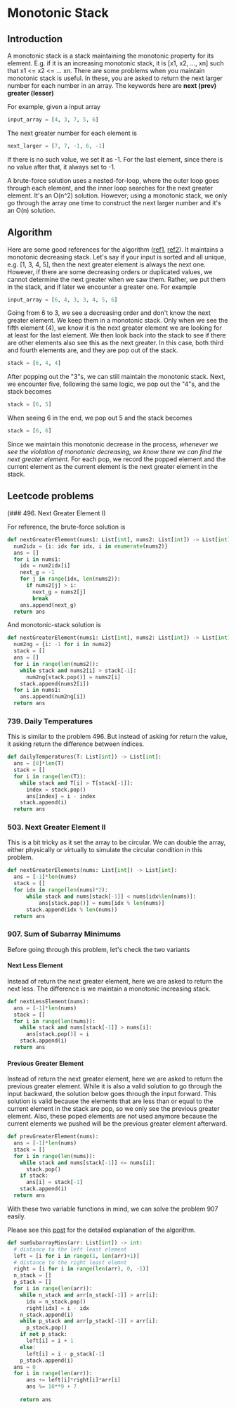 # Monotonic Stack


## Introduction

A monotonic stack is a stack maintaining the monotonic property for its element. E.g. if it is an increasing monotonic stack, it is [x1, x2, ..., xn] such that x1 <= x2 <= ... xn.
There are some problems when you maintain monotonic stack is useful. In these, you are asked to return the next larger number for each number in an array. The keywords here are **next (prev) greater (lesser)**

For example, given a input array

```python
input_array = [4, 3, 7, 5, 6]
```

The next greater number for each element is

```python
next_larger = [7, 7, -1, 6, -1]
```

If there is no such value, we set it as -1. For the last element, since there is no value after that, it always set to -1.

A brute-force solution uses a nested-for-loop, where the outer loop goes through each element, and the inner loop searches for the next greater element. It's an O(n^2) solution. However; using a monotonic stack, we only go through the array one time to construct the next larger number and it's an O(n) solution.

## Algorithm

Here are some good references for the algorithm ([ref1](https://labuladong.gitbook.io/algo-en/ii.-data-structure/monotonicstack), [ref2](https://stackoverflow.com/questions/55780200/intuition-behind-using-a-monotonic-stack)). It maintains a monotonic decreasing stack. Let's say if your input is sorted and all unique, e.g. [1, 3, 4, 5], then the next greater element is always the next one. However, if there are some decreasing orders or duplicated values, we cannot determine the next greater when we saw them. Rather, we put them in the stack, and if later we encounter a greater one. For example

```python
input_array = [6, 4, 3, 3, 4, 5, 6]
```

Going from 6 to 3, we see a decreasing order and don't know the next greater element. We keep them in a monotonic stack. Only when we see the fifth element (4), we know it is the next greater element we are looking for at least for the last element. We then look back into the stack to see if there are other elements also see this as the next greater. In this case, both third and fourth elements are, and they are pop out of the stack.

```python
stack = [6, 4, 4]
```

After popping out the "3"s, we can still maintain the monotonic stack. Next, we encounter five, following the same logic, we pop out the "4"s, and the stack becomes

```python
stack = [6, 5]
```

When seeing 6 in the end, we pop out 5 and the stack becomes

```python
stack = [6, 6]
```

Since we maintain this monotonic decrease in the process, *whenever we see the violation of monotonic decreasing, we know there we can find the next greater element.* For each pop, we record the popped element and the current element as the current element is the next greater element in the stack.

## Leetcode problems

(### 496. Next Greater Element I)

For reference, the brute-force solution is

```python
def nextGreaterElement(nums1: List[int], nums2: List[int]) -> List[int]:
  num2idx = {i: idx for idx, i in enumerate(nums2)}
  ans = []
  for i in nums1:
    idx = num2idx[i]
    next_g = -1
    for j in range(idx, len(nums2)):
      if nums2[j] > i:
        next_g = nums2[j]
        break
    ans.append(next_g)
  return ans  
```

And monotonic-stack solution is

```python
def nextGreaterElement(nums1: List[int], nums2: List[int]) -> List[int]:
  num2ng = {i: -1 for i in nums2}
  stack = []
  ans = []
  for i in range(len(nums2)):
    while stack and nums2[i] > stack[-1]:
      num2ng[stack.pop()] = nums2[i]
    stack.append(nums2[i])
  for i in nums1:
    ans.append(num2ng[i])
  return ans
```

### 739. Daily Temperatures

This is similar to the problem 496. But instead of asking for return the value, it asking return the difference between indices.

```python
def dailyTemperatures(T: List[int]) -> List[int]:
  ans = [0]*len(T)
  stack = []
  for i in range(len(T)):
    while stack and T[i] > T[stack[-1]]:
      index = stack.pop()
      ans[index] = i - index  
    stack.append(i)
  return ans
```

### 503. Next Greater Element II

This is a bit tricky as it set the array to be circular. We can double the array, either physically or virtually to simulate the circular condition in this problem.

```python
def nextGreaterElements(nums: List[int]) -> List[int]:
  ans = [-1]*len(nums)
  stack = []
  for idx in range(len(nums)*2):
      while stack and nums[stack[-1]] < nums[idx%len(nums)]:
          ans[stack.pop()] = nums[idx % len(nums)]
      stack.append(idx % len(nums))
  return ans
```

### 907. Sum of Subarray Minimums

Before going through this problem, let's check the two variants

#### Next Less Element

Instead of return the next greater element, here we are asked to return the next less. The difference is we maintain a monotonic increasing stack.

```python
def nextLessElement(nums):
  ans = [-1]*len(nums)
  stack = []
  for i in range(len(nums)):
    while stack and nums[stack[-1]] > nums[i]:
      ans[stack.pop()] = i
    stack.append(i)
  return ans
```

#### Previous Greater Element

Instead of return the next greater element, here we are asked to return the previous greater element. While it is also a valid solution to go through the input backward, the solution below goes through the input forward. This solution is valid because the elements that are less than or equal to the current element in the stack are pop, so we only see the previous greater element. Also, these poped elements are not used anymore because the current elements we pushed will be the previous greater element afterward.

```python
def prevGreaterElement(nums):
  ans = [-1]*len(nums)
  stack = []
  for i in range(len(nums)):
    while stack and nums[stack[-1]] <= nums[i]:
      stack.pop()
    if stack:
      ans[i] = stack[-1]
    stack.append(i)
  return ans
```

With these two variable functions in mind, we can solve the problem 907 easily.

Please see this [post](https://leetcode.com/problems/sum-of-subarray-minimums/discuss/178876/stack-solution-with-very-detailed-explanation-step-by-step) for the detailed explanation of the algorithm.

```python
def sumSubarrayMins(arr: List[int]) -> int:
  # distance to the left least element
  left = [i for i in range(1, len(arr)+1)]
  # distance to the right least elemnt
  right = [i for i in range(len(arr), 0, -1)]
  n_stack = []
  p_stack = []
  for i in range(len(arr)):
    while n_stack and arr[n_stack[-1]] > arr[i]:
      idx = n_stack.pop()
      right[idx] = i - idx
    n_stack.append(i)
    while p_stack and arr[p_stack[-1]] > arr[i]:
      p_stack.pop()
    if not p_stack:
      left[i] = i + 1
    else:
      left[i] = i - p_stack[-1]
    p_stack.append(i)
  ans = 0
  for i in range(len(arr)):
      ans += left[i]*right[i]*arr[i]
      ans %= 10**9 + 7
        
    return ans
```


